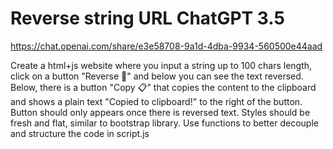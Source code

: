 # Reverse string URL ChatGPT 3.5

https://chat.openai.com/share/e3e58708-9a1d-4dba-9934-560500e44aad

Create a html+js website where you input a string up to 100 chars length, click on a button "Reverse 🔄" and below you can see the text reversed. Below, there is a button "Copy 📋" that copies the content to the clipboard and shows a plain text "Copied to clipboard!" to the right of the button. Button should only appears once there is reversed text. Styles should be fresh and flat, similar to bootstrap library. Use functions to better decouple and structure the code in script.js

